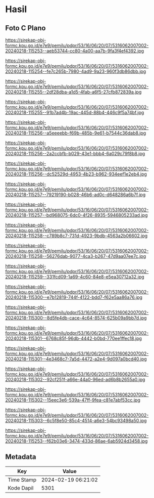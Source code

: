 # Hasil

## Foto C Plano

https://sirekap-obj-formc.kpu.go.id/e7e9/pemilu/pdpr/53/16/06/20/07/5316062007002-20240218-115253--aeb53744-cc80-4a00-aa7b-9fa3f4ef4392.jpg

https://sirekap-obj-formc.kpu.go.id/e7e9/pemilu/pdpr/53/16/06/20/07/5316062007002-20240218-115254--fe7c265b-7980-4ad9-9a23-960f3db86dbb.jpg

https://sirekap-obj-formc.kpu.go.id/e7e9/pemilu/pdpr/53/16/06/20/07/5316062007002-20240218-115255--2df28dba-a1d5-4fab-a6f5-27cfb872839a.jpg

https://sirekap-obj-formc.kpu.go.id/e7e9/pemilu/pdpr/53/16/06/20/07/5316062007002-20240218-115255--91b7ad4b-19ac-445d-88b4-446c9f5a74bf.jpg

https://sirekap-obj-formc.kpu.go.id/e7e9/pemilu/pdpr/53/16/06/20/07/5316062007002-20240218-115256--a5eeeebb-f69b-485b-9e61-b7544c36dab8.jpg

https://sirekap-obj-formc.kpu.go.id/e7e9/pemilu/pdpr/53/16/06/20/07/5316062007002-20240218-115256--2a2ccbfb-b029-43e1-bbb4-6a029c79f8b8.jpg

https://sirekap-obj-formc.kpu.go.id/e7e9/pemilu/pdpr/53/16/06/20/07/5316062007002-20240218-115256--dc52529d-4953-4b23-b962-934eef1e2eb4.jpg

https://sirekap-obj-formc.kpu.go.id/e7e9/pemilu/pdpr/53/16/06/20/07/5316062007002-20240218-115257--79219190-b028-46b6-ad0c-d648286a6b7f.jpg

https://sirekap-obj-formc.kpu.go.id/e7e9/pemilu/pdpr/53/16/06/20/07/5316062007002-20240218-115257--bd968075-6dc0-4f26-8935-5946805233ad.jpg

https://sirekap-obj-formc.kpu.go.id/e7e9/pemilu/pdpr/53/16/06/20/07/5316062007002-20240218-115258--c789b8c7-731d-4923-9bdb-4563a2b06602.jpg

https://sirekap-obj-formc.kpu.go.id/e7e9/pemilu/pdpr/53/16/06/20/07/5316062007002-20240218-115258--56276dab-9077-4ca3-b267-47d9aa07ee7c.jpg

https://sirekap-obj-formc.kpu.go.id/e7e9/pemilu/pdpr/53/16/06/20/07/5316062007002-20240218-115259--331fcd09-1a69-4c60-84e8-e5ea30712a32.jpg

https://sirekap-obj-formc.kpu.go.id/e7e9/pemilu/pdpr/53/16/06/20/07/5316062007002-20240218-115300--e7b12819-744f-4122-bdd7-f62e5aa86a76.jpg

https://sirekap-obj-formc.kpu.go.id/e7e9/pemilu/pdpr/53/16/06/20/07/5316062007002-20240218-115300--8d5fe4db-cace-4c64-8574-625b09a9bb7d.jpg

https://sirekap-obj-formc.kpu.go.id/e7e9/pemilu/pdpr/53/16/06/20/07/5316062007002-20240218-115301--6768c85f-96db-4442-b0bd-770ee1ffec18.jpg

https://sirekap-obj-formc.kpu.go.id/e7e9/pemilu/pdpr/53/16/06/20/07/5316062007002-20240218-115301--4e3468c7-7a5d-4472-a2e4-9d097a0bcd40.jpg

https://sirekap-obj-formc.kpu.go.id/e7e9/pemilu/pdpr/53/16/06/20/07/5316062007002-20240218-115302--92cf251f-a66e-44a0-96ed-ad6b8b2655a0.jpg

https://sirekap-obj-formc.kpu.go.id/e7e9/pemilu/pdpr/53/16/06/20/07/5316062007002-20240218-115302--15eec3e6-539a-47ff-9fea-c81e7abf53cc.jpg

https://sirekap-obj-formc.kpu.go.id/e7e9/pemilu/pdpr/53/16/06/20/07/5316062007002-20240218-115303--6c5f8e50-85c4-4514-a6e3-54bc93498a50.jpg

https://sirekap-obj-formc.kpu.go.id/e7e9/pemilu/pdpr/53/16/06/20/07/5316062007002-20240218-115253--f62b03e6-3474-433d-86ae-6ab5924d3458.jpg


## Metadata

| Key        | Value               |
| ---------- | ------------------- |
| Time Stamp | 2024-02-19 06:21:02 |
| Kode Dapil | 5301                |



